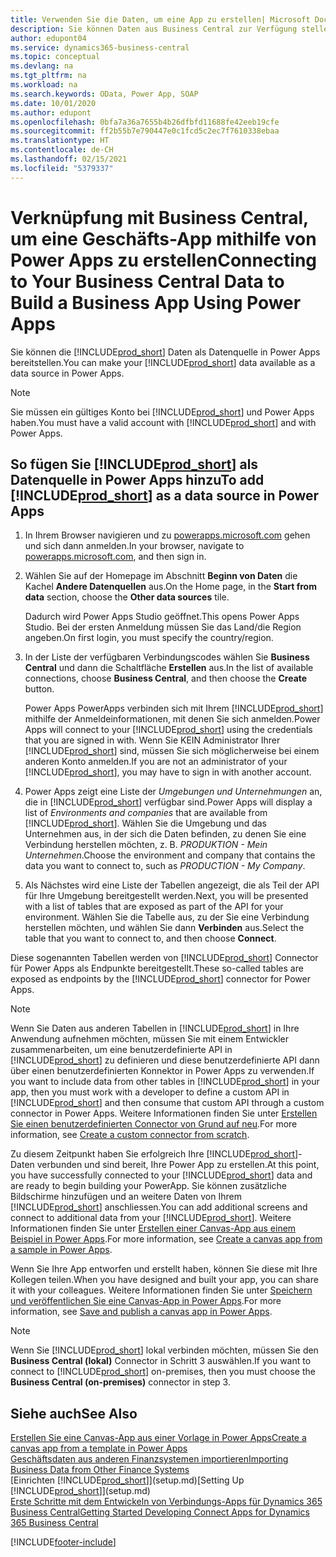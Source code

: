 ```yaml
---
title: Verwenden Sie die Daten, um eine App zu erstellen| Microsoft Docs
description: Sie können Daten aus Business Central zur Verfügung stellen und eine OData URL Ihrer Webdienste festlegen, um eine Geschäfts-App mithilfe von Power Apps zu erstellen.
author: edupont04
ms.service: dynamics365-business-central
ms.topic: conceptual
ms.devlang: na
ms.tgt_pltfrm: na
ms.workload: na
ms.search.keywords: OData, Power App, SOAP
ms.date: 10/01/2020
ms.author: edupont
ms.openlocfilehash: 0bfa7a36a7655b4b26dfbfd11688fe42eeb19cfe
ms.sourcegitcommit: ff2b55b7e790447e0c1fcd5c2ec7f7610338ebaa
ms.translationtype: HT
ms.contentlocale: de-CH
ms.lasthandoff: 02/15/2021
ms.locfileid: "5379337"
---
```

# <a name="connecting-to-your-business-central-data-to-build-a-business-app-using-power-apps"></a><span data-ttu-id="66818-103">Verknüpfung mit Business Central, um eine Geschäfts-App mithilfe von Power Apps zu erstellen</span><span class="sxs-lookup"><span data-stu-id="66818-103">Connecting to Your Business Central Data to Build a Business App Using Power Apps</span></span>

<span data-ttu-id="66818-104">Sie können die [!INCLUDE[prod_short](includes/prod_short.md)] Daten als Datenquelle in Power Apps bereitstellen.</span><span class="sxs-lookup"><span data-stu-id="66818-104">You can make your [!INCLUDE[prod_short](includes/prod_short.md)] data available as a data source in Power Apps.</span></span>  

> [!NOTE]  
> <span data-ttu-id="66818-105">Sie müssen ein gültiges Konto bei [!INCLUDE[prod_short](includes/prod_short.md)] und Power Apps haben.</span><span class="sxs-lookup"><span data-stu-id="66818-105">You must have a valid account with [!INCLUDE[prod_short](includes/prod_short.md)] and with Power Apps.</span></span>  

## <a name="to-add-prod_short-as-a-data-source-in-power-apps"></a><span data-ttu-id="66818-106">So fügen Sie [!INCLUDE[prod_short](includes/prod_short.md)] als Datenquelle in Power Apps hinzu</span><span class="sxs-lookup"><span data-stu-id="66818-106">To add [!INCLUDE[prod_short](includes/prod_short.md)] as a data source in Power Apps</span></span>

1. <span data-ttu-id="66818-107">In Ihrem Browser navigieren und zu [powerapps.microsoft.com](https://powerapps.microsoft.com/) gehen und sich dann anmelden.</span><span class="sxs-lookup"><span data-stu-id="66818-107">In your browser, navigate to [powerapps.microsoft.com](https://powerapps.microsoft.com/), and then sign in.</span></span>
2. <span data-ttu-id="66818-108">Wählen Sie auf der Homepage im Abschnitt **Beginn von Daten** die Kachel **Andere Datenquellen** aus.</span><span class="sxs-lookup"><span data-stu-id="66818-108">On the Home page, in the **Start from data** section, choose the **Other data sources** tile.</span></span>  

    <span data-ttu-id="66818-109">Dadurch wird Power Apps Studio geöffnet.</span><span class="sxs-lookup"><span data-stu-id="66818-109">This opens Power Apps Studio.</span></span> <span data-ttu-id="66818-110">Bei der ersten Anmeldung müssen Sie das Land/die Region angeben.</span><span class="sxs-lookup"><span data-stu-id="66818-110">On first login, you must specify the country/region.</span></span>  
3. <span data-ttu-id="66818-111">In der Liste der verfügbaren Verbindungscodes wählen Sie **Business Central** und dann die Schaltfläche **Erstellen** aus.</span><span class="sxs-lookup"><span data-stu-id="66818-111">In the list of available connections, choose **Business Central**, and then choose the **Create** button.</span></span>

    <span data-ttu-id="66818-112">Power Apps PowerApps verbinden sich mit Ihrem [!INCLUDE[prod_short](includes/prod_short.md)] mithilfe der Anmeldeinformationen, mit denen Sie sich anmelden.</span><span class="sxs-lookup"><span data-stu-id="66818-112">Power Apps will connect to your [!INCLUDE[prod_short](includes/prod_short.md)] using the credentials that you are signed in with.</span></span> <span data-ttu-id="66818-113">Wenn Sie KEIN Administrator Ihrer [!INCLUDE[prod_short](includes/prod_short.md)] sind, müssen Sie sich möglicherweise bei einem anderen Konto anmelden.</span><span class="sxs-lookup"><span data-stu-id="66818-113">If you are not an administrator of your [!INCLUDE[prod_short](includes/prod_short.md)], you may have to sign in with another account.</span></span>  

4. <span data-ttu-id="66818-114">Power Apps zeigt eine Liste der *Umgebungen und Unternehmungen* an, die in [!INCLUDE[prod_short](includes/prod_short.md)] verfügbar sind.</span><span class="sxs-lookup"><span data-stu-id="66818-114">Power Apps will display a list of *Environments and companies* that are available from [!INCLUDE[prod_short](includes/prod_short.md)].</span></span> <span data-ttu-id="66818-115">Wählen Sie die Umgebung und das Unternehmen aus, in der sich die Daten befinden, zu denen Sie eine Verbindung herstellen möchten, z. B. *PRODUKTION - Mein Unternehmen*.</span><span class="sxs-lookup"><span data-stu-id="66818-115">Choose the environment and company that contains the data you want to connect to, such as *PRODUCTION - My Company*.</span></span>  

5. <span data-ttu-id="66818-116">Als Nächstes wird eine Liste der Tabellen angezeigt, die als Teil der API für Ihre Umgebung bereitgestellt werden.</span><span class="sxs-lookup"><span data-stu-id="66818-116">Next, you will be presented with a list of tables that are exposed as part of the API for your environment.</span></span> <span data-ttu-id="66818-117">Wählen Sie die Tabelle aus, zu der Sie eine Verbindung herstellen möchten, und wählen Sie dann **Verbinden** aus.</span><span class="sxs-lookup"><span data-stu-id="66818-117">Select the table that you want to connect to, and then choose **Connect**.</span></span>

<span data-ttu-id="66818-118">Diese sogenannten Tabellen werden von [!INCLUDE[prod_short](includes/prod_short.md)] Connector für Power Apps als Endpunkte bereitgestellt.</span><span class="sxs-lookup"><span data-stu-id="66818-118">These so-called tables are exposed as endpoints by the [!INCLUDE[prod_short](includes/prod_short.md)] connector for Power Apps.</span></span>  

> [!NOTE]
> <span data-ttu-id="66818-119">Wenn Sie Daten aus anderen Tabellen in [!INCLUDE[prod_short](includes/prod_short.md)] in Ihre Anwendung aufnehmen möchten, müssen Sie mit einem Entwickler zusammenarbeiten, um eine benutzerdefinierte API in [!INCLUDE[prod_short](includes/prod_short.md)] zu definieren und diese benutzerdefinierte API dann über einen benutzerdefinierten Konnektor in Power Apps zu verwenden.</span><span class="sxs-lookup"><span data-stu-id="66818-119">If you want to include data from other tables in [!INCLUDE[prod_short](includes/prod_short.md)] in your app, then you must work with a developer to define a custom API in [!INCLUDE[prod_short](includes/prod_short.md)] and then consume that custom API through a custom connector in Power Apps.</span></span> <span data-ttu-id="66818-120">Weitere Informationen finden Sie unter [Erstellen Sie einen benutzerdefinierten Connector von Grund auf neu](/connectors/custom-connectors/define-blank).</span><span class="sxs-lookup"><span data-stu-id="66818-120">For more information, see [Create a custom connector from scratch](/connectors/custom-connectors/define-blank).</span></span>  

<span data-ttu-id="66818-121">Zu diesem Zeitpunkt haben Sie erfolgreich Ihre [!INCLUDE[prod_short](includes/prod_short.md)]-Daten verbunden und sind bereit, Ihre Power App zu erstellen.</span><span class="sxs-lookup"><span data-stu-id="66818-121">At this point, you have successfully connected to your [!INCLUDE[prod_short](includes/prod_short.md)] data and are ready to begin building your PowerApp.</span></span> <span data-ttu-id="66818-122">Sie können zusätzliche Bildschirme hinzufügen und an weitere Daten von Ihrem  [!INCLUDE[prod_short](includes/prod_short.md)] anschliessen.</span><span class="sxs-lookup"><span data-stu-id="66818-122">You can add additional screens and connect to additional data from your [!INCLUDE[prod_short](includes/prod_short.md)].</span></span> <span data-ttu-id="66818-123">Weitere Informationen finden Sie unter [Erstellen einer Canvas-App aus einem Beispiel in Power Apps](/powerapps/maker/canvas-apps/open-and-run-a-sample-app).</span><span class="sxs-lookup"><span data-stu-id="66818-123">For more information, see [Create a canvas app from a sample in Power Apps](/powerapps/maker/canvas-apps/open-and-run-a-sample-app).</span></span>  

<span data-ttu-id="66818-124">Wenn Sie Ihre App entworfen und erstellt haben, können Sie diese mit Ihre Kollegen teilen.</span><span class="sxs-lookup"><span data-stu-id="66818-124">When you have designed and built your app, you can share it with your colleagues.</span></span> <span data-ttu-id="66818-125">Weitere Informationen finden Sie unter [Speichern und veröffentlichen Sie eine Canvas-App in Power Apps](/powerapps/maker/canvas-apps/save-publish-app).</span><span class="sxs-lookup"><span data-stu-id="66818-125">For more information, see [Save and publish a canvas app in Power Apps](/powerapps/maker/canvas-apps/save-publish-app).</span></span>  

> [!NOTE]
> <span data-ttu-id="66818-126">Wenn Sie [!INCLUDE[prod_short](includes/prod_short.md)] lokal verbinden möchten, müssen Sie den **Business Central (lokal)** Connector in Schritt 3 auswählen.</span><span class="sxs-lookup"><span data-stu-id="66818-126">If you want to connect to [!INCLUDE[prod_short](includes/prod_short.md)] on-premises, then you must choose the **Business Central (on-premises)** connector in step 3.</span></span>  

## <a name="see-also"></a><span data-ttu-id="66818-127">Siehe auch</span><span class="sxs-lookup"><span data-stu-id="66818-127">See Also</span></span>

[<span data-ttu-id="66818-128">Erstellen Sie eine Canvas-App aus einer Vorlage in Power Apps</span><span class="sxs-lookup"><span data-stu-id="66818-128">Create a canvas app from a template in Power Apps</span></span>](/powerapps/maker/canvas-apps/get-started-test-drive)  
[<span data-ttu-id="66818-129">Geschäftsdaten aus anderen Finanzsystemen importieren</span><span class="sxs-lookup"><span data-stu-id="66818-129">Importing Business Data from Other Finance Systems</span></span>](across-import-data-configuration-packages.md)  
<span data-ttu-id="66818-130">[Einrichten [!INCLUDE[prod_short](includes/prod_short.md)]](setup.md)</span><span class="sxs-lookup"><span data-stu-id="66818-130">[Setting Up [!INCLUDE[prod_short](includes/prod_short.md)]](setup.md)</span></span>  
[<span data-ttu-id="66818-131">Erste Schritte mit dem Entwickeln von Verbindungs-Apps für Dynamics 365 Business Central</span><span class="sxs-lookup"><span data-stu-id="66818-131">Getting Started Developing Connect Apps for Dynamics 365 Business Central</span></span>](/dynamics365/business-central/dev-itpro/developer/devenv-develop-connect-apps)  


[!INCLUDE[footer-include](includes/footer-banner.md)]